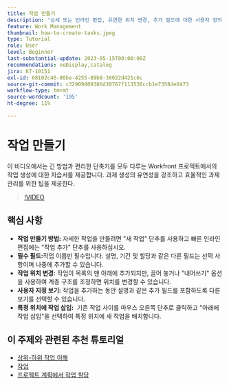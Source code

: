 ```yaml
---
title: 작업 만들기
description: '상세 또는 인라인 편집, 유연한 위치 변경, 추가 필드에 대한 사용자 정의 보기, 특정 배치(예: Workfront의 "아래에 작업 삽입" 사용)를 위한 옵션을 사용하여 작업 생성을 단순화합니다.'
feature: Work Management
thumbnail: how-to-create-tasks.jpeg
type: Tutorial
role: User
level: Beginner
last-substantial-update: 2023-05-15T00:00:00Z
recommendations: noDisplay,catalog
jira: KT-10151
exl-id: 68102c46-80be-4255-89b8-38022d421c6c
source-git-commit: c32909809386d30767f113530ccb1e7358de0473
workflow-type: tm+mt
source-wordcount: '195'
ht-degree: 11%

---
```


# 작업 만들기

이 비디오에서는 긴 방법과 편리한 단축키를 모두 다루는 Workfront 프로젝트에서의 작업 생성에 대한 자습서를 제공합니다. 과제 생성의 유연성을 강조하고 효율적인 과제 관리를 위한 팁을 제공한다.


>[!VIDEO](https://video.tv.adobe.com/v/3419372/?quality=12&learn=on&enablevpops)

## 핵심 사항

* **작업 만들기 방법:** 자세한 작업을 만들려면 &quot;새 작업&quot; 단추를 사용하고 빠른 인라인 편집에는 &quot;작업 추가&quot; 단추를 사용하십시오.
* **필수 필드:**&#x200B;작업 이름만 필수입니다. 설명, 기간 및 할당과 같은 다른 필드는 선택 사항이며 나중에 추가할 수 있습니다. &#x200B;
* **작업 위치 변경:**&#x200B; 작업이 목록의 맨 아래에 추가되지만, 끌어 놓거나 &quot;내어쓰기&quot; 옵션을 사용하여 계층 구조를 조정하면 위치를 변경할 수 있습니다.
* **사용자 지정 보기:** 작업을 추가하는 동안 설명과 같은 추가 필드를 포함하도록 다른 보기를 선택할 수 있습니다. &#x200B;
* **특정 위치에 작업 삽입:** &#x200B; 기존 작업 사이를 마우스 오른쪽 단추로 클릭하고 &quot;아래에 작업 삽입&quot;을 선택하여 특정 위치에 새 작업을 배치합니다.


## 이 주제와 관련된 추천 튜토리얼

* [상위-하위 작업 이해](/help/manage-work/tasks/understand-parent-child-tasks.md)
* [작업](/help/manage-work/tasks/work-with-tasks.md)
* [프로젝트 계획에서 작업 할당](/help/manage-work/tasks/assign-tasks-from-the-project-plan.md)
